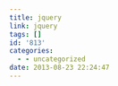 ```yaml
---
title: jquery
link: jquery
tags: []
id: '813'
categories:
  - - uncategorized
date: 2013-08-23 22:24:47
---
```

